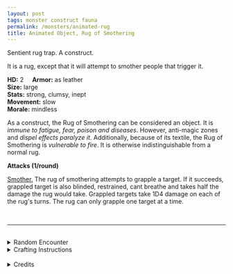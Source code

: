 ```yaml
---
layout: post
tags: monster construct fauna
permalink: /monsters/animated-rug
title: Animated Object, Rug of Smothering
---
```


Sentient rug trap. A construct.

It is a rug, except that it will attempt to smother people that trigger it.

**HD:** 2  &nbsp; &nbsp;  **Armor:** as leather <br>
**Size:** large <br>
**Stats:** strong, clumsy, inept <br>
**Movement:** slow <br>
**Morale:** mindless <br>

As a construct, the Rug of Smothering can be considered an object. It is *immune to fatigue, fear, poison and diseases*. However, anti-magic zones and *dispel effects paralyze it*. Additionally, because of its textile, the Rug of Smothering is *vulnerable to fire*. It is otherwise indistinguishable from a normal rug.

**Attacks (1/round)**

<ins>Smother.</ins> The rug of smothering attempts to grapple a target. If it succeeds, grappled target is also blinded, restrained, cant breathe and takes half the damage the rug would take. Grappled targets take 1D4 damage on each of the rug's turns. The rug can only grapple one target at a time.

<br>

---

<br> 

<details markdown="1">
<summary>Random Encounter</summary>

1. **Monster:** 1 rug of smothering.
1. **Lair:** A cozy room, with carpet, tapestry and nice furniture. <br>	&nbsp; OR <br>	**Omen:** “Is this carpet is new?”
1. **Spoor:** A smothered person, on a carpet.
1. **Tracks:** An invoice for a fancy carpet, with a delivery address.
1. **Trace:** [Rumor] A nursery rhyme about a kid dying under a rug.  
1. **Trace:** The contract to hire a transmuter.
</details>

<details markdown="1">
<summary>Crafting Instructions</summary>

Creating a rug of smothering takes 2 spell dices and a carpet worth 2 [treasures](https://saltygoo.github.io/2020/11/10/extra-rules#treasures). Roll 1D6 to know the result. Add 1 to your roll for each extra spell dice spent.

1. Its a normal rug.
1. It is hostile.
1. It’s a flying carpet for 1D100 hours.
1. It acts like a cat.
1. It will work only once.
1. It is perfectly under your control.
</details>

<br>

<details markdown="1">
<summary>Credits</summary>
A classic for a good reason. Adapted from the [Monster Manual (5e)](https://5e.tools/book.html#mm) — SaltyGoo
</details>
